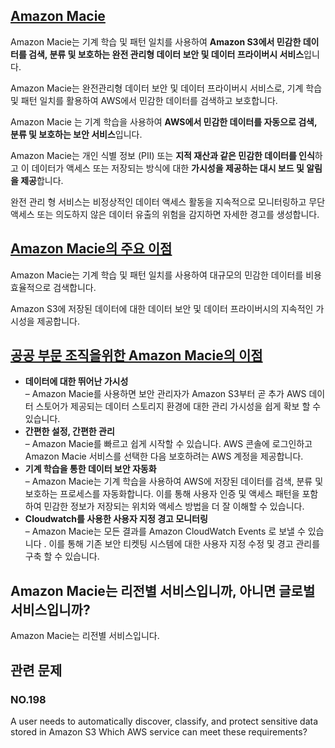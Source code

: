 ## [Amazon Macie](https://docs.aws.amazon.com/ko_kr/macie/index.html)

Amazon Macie는 기계 학습 및 패턴 일치를 사용하여 **Amazon S3에서 민감한 데이터를 검색, 분류 및 보호하는 완전 관리형 데이터 보안 및 데이터 프라이버시 서비스**입니다.

Amazon Macie는 완전관리형 데이터 보안 및 데이터 프라이버시 서비스로, 기계 학습 및 패턴 일치를 활용하여 AWS에서 민감한 데이터를 검색하고 보호합니다.

Amazon Macie 는 기계 학습을 사용하여 **AWS에서 민감한 데이터를 자동으로 검색, 분류 및 보호하는 보안 서비스**입니다. 

Amazon Macie는 개인 식별 정보 (PII) 또는 **지적 재산과 같은 민감한 데이터를 인식**하고 이 데이터가 액세스 또는 저장되는 방식에 대한 **가시성을 제공하는 대시 보드 및 알림을 제공**합니다. 

완전 관리 형 서비스는 비정상적인 데이터 액세스 활동을 지속적으로 모니터링하고 무단 액세스 또는 의도하지 않은 데이터 유출의 위험을 감지하면 자세한 경고를 생성합니다.

## [Amazon Macie의 주요 이점](https://aws.amazon.com/ko/macie/faq/)

Amazon Macie는 기계 학습 및 패턴 일치를 사용하여 대규모의 민감한 데이터를 비용 효율적으로 검색합니다.

Amazon S3에 저장된 데이터에 대한 데이터 보안 및 데이터 프라이버시의 지속적인 가시성을 제공합니다.

## [공공 부문 조직을위한 Amazon Macie의 이점](https://aws.amazon.com/ko/blogs/publicsector/automatically-discover-classify-and-protect-your-data/)

   * **데이터에 대한 뛰어난 가시성**<br/> – Amazon Macie를 사용하면 보안 관리자가 Amazon S3부터 곧 추가 AWS 데이터 스토어가 제공되는 데이터 스토리지 환경에 대한 관리 가시성을 쉽게 확보 할 수 있습니다.
   * **간편한 설정, 간편한 관리**<br/> – Amazon Macie를 빠르고 쉽게 시작할 수 있습니다. AWS 콘솔에 로그인하고 Amazon Macie 서비스를 선택한 다음 보호하려는 AWS 계정을 제공합니다.
   * **기계 학습을 통한 데이터 보안 자동화**<br/> – Amazon Macie는 기계 학습을 사용하여 AWS에 저장된 데이터를 검색, 분류 및 보호하는 프로세스를 자동화합니다. 이를 통해 사용자 인증 및 액세스 패턴을 포함하여 민감한 정보가 저장되는 위치와 액세스 방법을 더 잘 이해할 수 있습니다.
   * **Cloudwatch를 사용한 사용자 지정 경고 모니터링**<br/> – Amazon Macie는 모든 결과를 Amazon CloudWatch Events 로 보낼 수 있습니다 . 이를 통해 기존 보안 티켓팅 시스템에 대한 사용자 지정 수정 및 경고 관리를 구축 할 수 있습니다.

## Amazon Macie는 리전별 서비스입니까, 아니면 글로벌 서비스입니까?

Amazon Macie는 리전별 서비스입니다.

## 관련 문제

### NO.198 
A user needs to automatically discover, classify, and protect sensitive data stored in Amazon S3 Which AWS service can meet these requirements?
